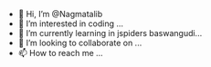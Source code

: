 - 👋 Hi, I’m @Nagmatalib
- 👀 I’m interested in coding ...
- 🌱 I’m currently learning  in jspiders baswangudi...
- 💞️ I’m looking to collaborate on ...
- 📫 How to reach me ...

<!---
Nagmatalib/Nagmatalib is a ✨ special ✨ repository because its `README.md` (this file) appears on your GitHub profile.
You can click the Preview link to take a look at your changes.
--->
